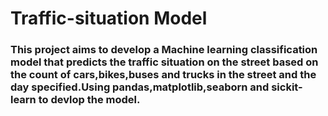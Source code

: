 # Traffic-situation Model
### This project aims to develop a Machine learning classification model that predicts the traffic situation on the street based on the count of cars,bikes,buses and trucks in the street and the day specified.Using pandas,matplotlib,seaborn and sickit-learn to devlop the model.  
